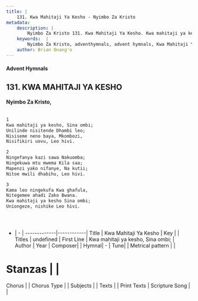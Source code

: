 ```yaml
---
title: |
    131. Kwa Mahitaji Ya Kesho - Nyimbo Za Kristo
metadata:
    description: |
        Nyimbo Za Kristo 131. Kwa Mahitaji Ya Kesho. Kwa mahitaji ya kesho, Sina ombi;  Unilinde nisitende Dhambi leo; Nisiseme neno baya, Mkombozi,  Nisifikiri uovu, Leo hivi.   
    keywords:  |
        Nyimbo Za Kristo, adventhymnals, advent hymnals, Kwa Mahitaji Ya Kesho, Kwa mahitaji ya kesho, Sina ombi; . 
    author: Brian Onang'o
---
```


#### Advent Hymnals
## 131. KWA MAHITAJI YA KESHO
####  Nyimbo Za Kristo,

```txt

1
Kwa mahitaji ya kesho, Sina ombi; 
Unilinde nisitende Dhambi leo;
Nisiseme neno baya, Mkombozi, 
Nisifikiri uovu, Leo hivi. 

2
Ningefanya kazi sawa Nakuomba; 
Ningekuwa mtu mwema Kila saa; 
Mapenzi yako nifanye, Na kutii; 
Nitoe mwili dhabihu, Leo hivi.

3
Kama leo ningekufa Kwa ghafula, 
Nitegemee ahadi Zako Bwana.
Kwa mahitaji ya kesho Sina ombi; 
Uniongeze, nishike Leo hivi.





```

- |   -  |
-------------|------------|
Title | Kwa Mahitaji Ya Kesho |
Key |  |
Titles | undefined |
First Line | Kwa mahitaji ya kesho, Sina ombi;  |
Author | 
Year | 
Composer| |
Hymnal|  - |
Tune|  |
Metrical pattern | |
# Stanzas |  |
Chorus |  |
Chorus Type |  |
Subjects | |
Texts |  |
Print Texts | 
Scripture Song |  |
    
